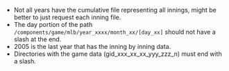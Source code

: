 - Not all years have the cumulative file representing all innings, might be better to just request each inning file.
- The day portion of the path `/components/game/mlb/year_xxxx/month_xx/[day_xx]` should not have a slash at the end.
- 2005 is the last year that has the inning by inning data.
- Directories with the game data (gid_xxx_xx_xx_yyy_zzz_n) must end with a slash.
